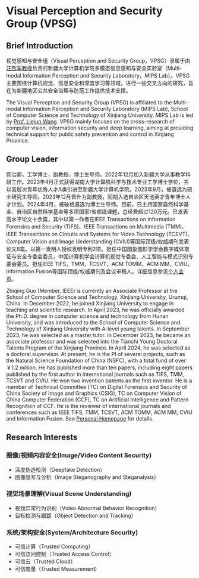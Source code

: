 # Visual Perception and Security Group (VPSG) 
## Brief Introduction
视觉感知与安全组（Visual Perception and Security Group，VPSG）隶属于由[汪烈军教授](https://it.xju.edu.cn/info/1155/1407.htm)负责的新疆大学计算机学院多模态信息感知与安全实验室（Multi-modal Information Perception and Security Laboratory，MIPS Lab）。VPSG主要围绕计算机视觉、信息安全和深度学习等领域，进行一些交叉方向的研究，旨在为新疆地区公共安全治理与防范工作提供技术支撑。

The Visual Perception and Security Group (VPSG) is affiliated to the Multi-modal Information Perception and Security Laboratory (MIPS Lab), School of Computer Science and Technology of Xinjiang University. MIPS Lab is led by [Prof. Liejun Wang](https://it.xju.edu.cn/info/1155/1407.htm). VPSG mainly focuses on the cross-research of computer vision, information security and deep learning, aiming at providing technical support for public safety prevention and control in Xinjiang Province.

## Group Leader
郭治卿，工学博士，副教授，博士生导师。2022年12月加入新疆大学从事教学科研工作。2023年4月正式获得湖南大学计算机科学与技术专业工学博士学位，并以高层次青年优秀人才A类引进至新疆大学计算机学院。2023年9月，被遴选为硕士研究生导师。2023年12月晋升为副教授，同期入选自治区天池英才青年博士人才计划。2024年4月，被破格遴选为博士生导师。目前，已主持国家自然科学基金、自治区自然科学基金等多项国家/省部级课题，总经费超过120万元。已发表高水平论文十余篇，其中以第一作者在IEEE Transactions on Information Forensics and Security (TIFS)、IEEE Transactions on Multimedia (TMM)、IEEE Transactions on Circuits and Systems for Video Technology (TCSVT)、Computer Vision and Image Understanding (CVIU)等国际顶级/权威期刊发表论文8篇。以第一发明人授权发明专利2项。担任中国图象图形学学会数字媒体取证与安全专委会委员，中国计算机学会计算机视觉专委会、人工智能与模式识别专委会委员。担任IEEE TIFS，TMM，TCSVT，ACM TOMM，ACM MM，CVIU，Information Fusion等国际顶级/权威期刊及会议审稿人。详细信息参见[个人主页](https://www.guozhiqing.cn/)。

Zhiqing Guo (Member, IEEE) is currently an Associate Professor at the School of Computer Science and Technology, Xinjiang University, Urumqi, China. In December 2022, he joined Xinjiang University to engage in teaching and scientific research. In April 2023, he was officially awarded the Ph.D. degree in computer science and technology from Hunan University, and was introduced to the School of Computer Science and Technology of Xinjiang University with A-level young talents. In September 2023, he was selected as a master tutor. In December 2023, he became an associate professor and was selected into the Tianchi Young Doctoral Talents Program of the Xinjiang Province. In April 2024, he was selected as a doctoral supervisor. At present, he is the PI of several projects, such as the Natural Science Foundation of China (NSFC), with a total fund of over ￥1.2 million. He has published more than ten papers, including eight papers published by the first author in international journals such as TIFS, TMM, TCSVT and CVIU. He won two invention patents as the first inventor. He is a member of Technical Committee (TC) on Digital Forensics and Security of China Society of Image and Graphics (CSIG), TC on Computer Vision of China Computer Federation (CCF), TC on Artificial Intelligence and Pattern Recognition of CCF. He is the reviewer of international journals and conferences such as IEEE TIFS, TMM, TCSVT, ACM TOMM, ACM MM, CVIU and Information Fusion. See [Personal Homepage](https://www.guozhiqing.cn/) for details.

## Research Interests
### 图像/视频内容安全(Image/Video Content Security)
  - 深度伪造检测（Deepfake Detection）
  - 图像隐写与分析（Image Steganography and Steganalysis）
### 视觉场景理解(Visual Scene Understanding)
  - 视频异常行为识别（Video Abnormal Behavior Recognition）
  - 目标检测与跟踪（Object Detection and Tracking）
### 系统/架构安全(System/Architecture Security)
  - 可信计算（Trusted Computing）
  - 可信访问控制（Trusted Access Control）
  - 可信云（Trusted Cloud）
  - 可信度量（Trusted Measurement)
